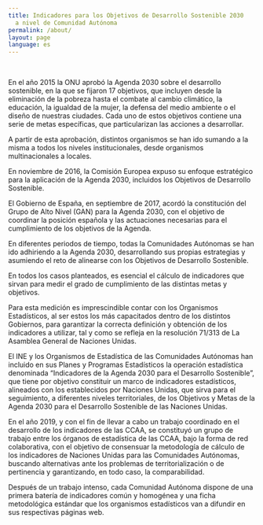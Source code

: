 ```yaml
---
title: Indicadores para los Objetivos de Desarrollo Sostenible 2030 
  a nivel de Comunidad Autónoma
permalink: /about/
layout: page
language: es
---
```


<br>

<p style="text-align: justify">

En el año 2015 la ONU aprobó la Agenda 2030 sobre el desarrollo sostenible, en 
la que se fijaron 17 objetivos, que incluyen desde la eliminación de la pobreza hasta 
el combate al cambio climático, la educación, la igualdad de la mujer, la defensa del 
medio ambiente o el diseño de nuestras ciudades. Cada uno de estos objetivos 
contiene una serie de metas específicas, que particularizan las acciones a desarrollar.

A partir de esta aprobación, distintos organismos se han ido sumando a la misma 
a todos los niveles institucionales, desde organismos multinacionales a locales.

En noviembre de 2016, la Comisión Europea expuso su enfoque estratégico para 
la aplicación de la Agenda 2030, incluidos los Objetivos de Desarrollo Sostenible.

El Gobierno de España, en septiembre de 2017, acordó la constitución del Grupo 
de Alto Nivel (GAN) para la Agenda 2030, con el objetivo de coordinar la posición 
española y las actuaciones necesarias para el cumplimiento de los objetivos de la Agenda.

En diferentes periodos de tiempo, todas la Comunidades Autónomas se han ido 
adhiriendo a la Agenda 2030, desarrollando sus propias estrategias y asumiendo el 
reto de alinearse con los Objetivos de Desarrollo Sostenible.

En todos los casos planteados, es esencial el cálculo de indicadores que sirvan 
para medir el grado de cumplimiento de las distintas metas y objetivos.

Para esta medición es imprescindible contar con los Organismos Estadísticos, al 
ser estos los más capacitados dentro de los distintos Gobiernos, para garantizar la 
correcta definición y obtención de los indicadores a utilizar, tal y como se refleja en la 
resolución 71/313 de La Asamblea General de Naciones Unidas.

El INE y los Organismos de Estadística de las Comunidades Autónomas han 
incluido en sus Planes y Programas Estadísticos la operación estadística denominada 
“Indicadores de la Agenda 2030 para el Desarrollo Sostenible”, que tiene por objetivo 
constituir un marco de indicadores estadísticos, alineados con los establecidos por 
Naciones Unidas, que sirva para el seguimiento, a diferentes niveles territoriales, de 
los Objetivos y Metas de la Agenda 2030 para el Desarrollo Sostenible de las Naciones Unidas.

En el año 2019, y con el fin de llevar a cabo un trabajo coordinado en el desarrollo 
de los indicadores de las CCAA, se constituyó un grupo de trabajo entre los órganos 
de estadística de las CCAA, bajo la forma de red colaborativa, con el objetivo de 
consensuar la metodología de cálculo de los indicadores de Naciones Unidas para las 
Comunidades Autónomas, buscando alternativas ante los problemas de 
territorialización o de pertinencia y garantizando, en todo caso, la comparabilidad.

Después de un trabajo intenso, cada Comunidad Autónoma dispone de una 
primera batería de indicadores común y homogénea y una ficha metodológica 
estándar que los organismos estadísticos van a difundir en sus respectivas páginas web.

</p>
